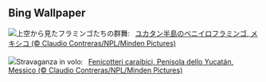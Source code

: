 ## Bing Wallpaper
![](https://www.bing.com/th?id=OHR.YucatanFlamingos_JA-JP2002783035_UHD.jpg&w=1000)上空から見たフラミンゴたちの群舞:&nbsp;&ensp;[ユカタン半島のベニイロフラミンゴ, メキシコ  (© Claudio Contreras/NPL/Minden Pictures)](https://www.bing.com/th?id=OHR.YucatanFlamingos_JA-JP2002783035_UHD.jpg)
<br><br/>
![](https://www.bing.com/th?id=OHR.YucatanFlamingos_IT-IT6590871746_UHD.jpg&w=1000)Stravaganza in volo:&nbsp;&ensp;[Fenicotteri caraibici, Penisola dello Yucatán, Messico (© Claudio Contreras/NPL/Minden Pictures)](https://www.bing.com/th?id=OHR.YucatanFlamingos_IT-IT6590871746_UHD.jpg)
<br><br/>
